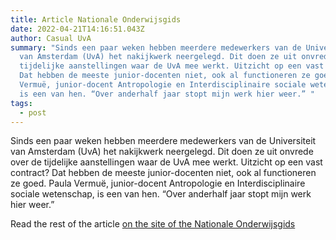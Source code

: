 ```yaml
---
title: Article Nationale Onderwijsgids
date: 2022-04-21T14:16:51.043Z
author: Casual UvA
summary: "Sinds een paar weken hebben meerdere medewerkers van de Universiteit
  van Amsterdam (UvA) het nakijkwerk neergelegd. Dit doen ze uit onvrede over de
  tijdelijke aanstellingen waar de UvA mee werkt. Uitzicht op een vast contract?
  Dat hebben de meeste junior-docenten niet, ook al functioneren ze goed. Paula
  Vermuë, junior-docent Antropologie en Interdisciplinaire sociale wetenschap,
  is een van hen. “Over anderhalf jaar stopt mijn werk hier weer.” "
tags:
  - post
---
```


Sinds een paar weken hebben meerdere medewerkers van de Universiteit van Amsterdam (UvA) het nakijkwerk neergelegd. Dit doen ze uit onvrede over de tijdelijke aanstellingen waar de UvA mee werkt. Uitzicht op een vast contract? Dat hebben de meeste junior-docenten niet, ook al functioneren ze goed. Paula Vermuë, junior-docent Antropologie en Interdisciplinaire sociale wetenschap, is een van hen. “Over anderhalf jaar stopt mijn werk hier weer.”  

Read the rest of the article [on the site of the Nationale Onderwijsgids](https://www.nationaleonderwijsgids.nl/interviews/nieuws/61364-uva-docenten-stoppen-met-nakijken-om-aandacht-te-vragen-voor-tijdelijke-contracten.html)